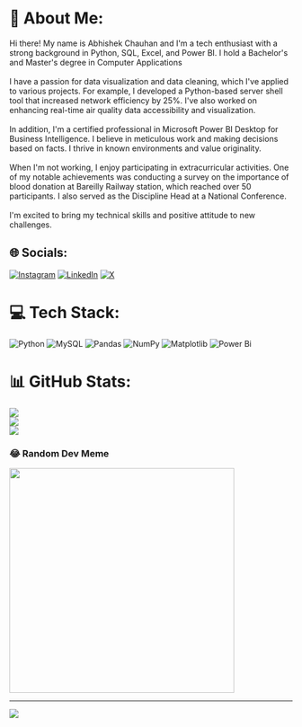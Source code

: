 # 💫 About Me:
Hi there! My name is Abhishek Chauhan and I'm a tech enthusiast with a strong background in Python, SQL, Excel, and Power BI. I hold a Bachelor's and Master's degree in Computer Applications <br><br>I have a passion for data visualization and data cleaning, which I've applied to various projects. For example, I developed a Python-based server shell tool that increased network efficiency by 25%. I've also worked on enhancing real-time air quality data accessibility and visualization.<br><br>In addition, I'm a certified professional in Microsoft Power BI Desktop for Business Intelligence. I believe in meticulous work and making decisions based on facts. I thrive in known environments and value originality.<br><br>When I'm not working, I enjoy participating in extracurricular activities. One of my notable achievements was conducting a survey on the importance of blood donation at Bareilly Railway station, which reached over 50 participants. I also served as the Discipline Head at a National Conference.<br><br>I'm excited to bring my technical skills and positive attitude to new challenges.


## 🌐 Socials:
[![Instagram](https://img.shields.io/badge/Instagram-%23E4405F.svg?logo=Instagram&logoColor=white)](https://instagram.com/abhishek__.chauhan) [![LinkedIn](https://img.shields.io/badge/LinkedIn-%230077B5.svg?logo=linkedin&logoColor=white)](https://linkedin.com/in/Abhi-pacific) [![X](https://img.shields.io/badge/X-black.svg?logo=X&logoColor=white)](https://x.com/Abhishek2000c) 

# 💻 Tech Stack:
![Python](https://img.shields.io/badge/python-3670A0?style=for-the-badge&logo=python&logoColor=ffdd54) ![MySQL](https://img.shields.io/badge/mysql-%2300000f.svg?style=for-the-badge&logo=mysql&logoColor=white) ![Pandas](https://img.shields.io/badge/pandas-%23150458.svg?style=for-the-badge&logo=pandas&logoColor=white) ![NumPy](https://img.shields.io/badge/numpy-%23013243.svg?style=for-the-badge&logo=numpy&logoColor=white) ![Matplotlib](https://img.shields.io/badge/Matplotlib-%23ffffff.svg?style=for-the-badge&logo=Matplotlib&logoColor=black) ![Power Bi](https://img.shields.io/badge/power_bi-F2C811?style=for-the-badge&logo=powerbi&logoColor=black)
# 📊 GitHub Stats:
![](https://github-readme-stats.vercel.app/api?username=Abhi-pacific&theme=dark&hide_border=false&include_all_commits=true&count_private=true)<br/>
![](https://github-readme-streak-stats.herokuapp.com/?user=Abhi-pacific&theme=dark&hide_border=false)<br/>
![](https://github-readme-stats.vercel.app/api/top-langs/?username=Abhi-pacific&theme=dark&hide_border=false&include_all_commits=true&count_private=true&layout=compact)

### 😂 Random Dev Meme
<img src='https://randommeme-five.vercel.app/' style="height: 400px;"/>

---
[![](https://visitcount.itsvg.in/api?id=Abhi-pacific&icon=0&color=0)](https://visitcount.itsvg.in)

<!-- Proudly created with GPRM ( https://gprm.itsvg.in ) -->
